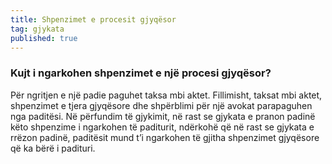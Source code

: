 ```yaml
---
title: Shpenzimet e procesit gjyqësor
tag: gjykata
published: true
---
```


### Kujt i ngarkohen shpenzimet e një procesi gjyqësor?

Për ngritjen e një padie paguhet taksa mbi aktet. Fillimisht, taksat mbi aktet, shpenzimet e tjera gjyqësore dhe shpërblimi për një avokat parapaguhen nga paditësi. Në përfundim të gjykimit, në rast se gjykata e pranon padinë këto shpenzime i ngarkohen të paditurit, ndërkohë që në rast se gjykata e rrëzon padinë, paditësit mund t’i ngarkohen të gjitha shpenzimet gjyqësore që ka bërë i padituri.
